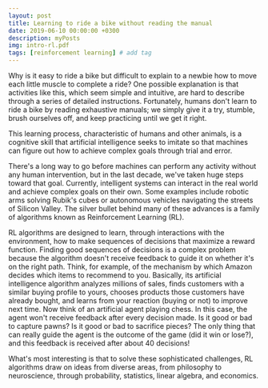 ```yaml
---
layout: post
title: Learning to ride a bike without reading the manual
date: 2019-06-10 00:00:00 +0300
description: myPosts
img: intro-rl.pdf
tags: [reinforcement learning] # add tag
---
```

Why is it easy to ride a bike but difficult to explain to a newbie how to move each little muscle to complete a ride? 
One possible explanation is that activities like this, which seem simple and intuitive, are hard to describe through 
a series of detailed instructions. Fortunately, humans don't learn to ride a bike by reading exhaustive manuals; 
we simply give it a try, stumble, brush ourselves off, and keep practicing until we get it right. 

This learning process, characteristic of humans and other animals, is a cognitive skill that artificial intelligence 
seeks to imitate so that machines can figure out how to achieve complex goals through trial and error.

There's a long way to go before machines can perform any activity without any human intervention, 
but in the last decade, we've taken huge steps toward that goal. Currently, intelligent systems can 
interact in the real world and achieve complex goals on their own. Some examples include robotic arms solving 
Rubik's cubes or autonomous vehicles navigating the streets of Silicon Valley. The silver bullet behind many of these 
advances is a family of algorithms known as Reinforcement Learning (RL). 

RL algorithms are designed to learn, through interactions with the environment, how to make sequences of decisions 
that maximize a reward function. Finding good sequences of decisions is a complex problem because the algorithm 
doesn't receive feedback to guide it on whether it's on the right path. Think, for example, of the mechanism 
by which Amazon decides which items to recommend to you. Basically, its artificial intelligence algorithm analyzes 
millions of sales, finds customers with a similar buying profile to yours, chooses products those customers have 
already bought, and learns from your reaction (buying or not) to improve next time. Now think of an artificial agent 
playing chess. In this case, the agent won't receive feedback after every decision made. Is it good or bad to capture pawns? 
Is it good or bad to sacrifice pieces? The only thing that can really guide the agent is the outcome of the game (did it win or lose?), 
and this feedback is received after about 40 decisions!

What's most interesting is that to solve these sophisticated challenges, RL algorithms draw on ideas from diverse areas, 
from philosophy to neuroscience, through probability, statistics, linear algebra, and economics.